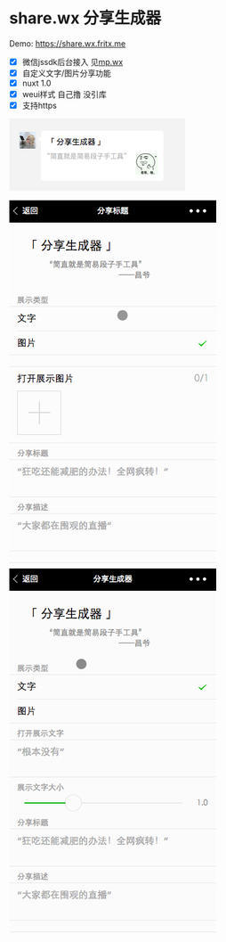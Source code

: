 # share.wx 分享生成器

Demo: https://share.wx.fritx.me

- [x] 微信jssdk后台接入 见[mp.wx](https://github.com/fritx/mp.wx)
- [x] 自定义文字/图片分享功能
- [x] nuxt 1.0
- [x] weui样式 自己撸 没引库
- [x] 支持https

<img width="316" src="sc/share.wx.0.png">

<img src="sc/share.wx.7.gif">&nbsp;&nbsp;&nbsp;<img src="sc/share.wx.8.gif">
